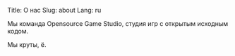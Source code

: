 Title: О нас 
Slug: about
Lang: ru

Мы команда Opensource Game Studio, студия игр с открытым исходным кодом.

Мы круты, ё.

